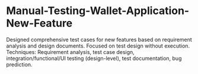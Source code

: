 # Manual-Testing-Wallet-Application-New-Feature
Designed comprehensive test cases for new features based on requirement analysis and design documents. Focused on test design without execution.  Techniques: Requirement analysis, test case design, integration/functional/UI testing (design-level), test documentation, bug prediction.
